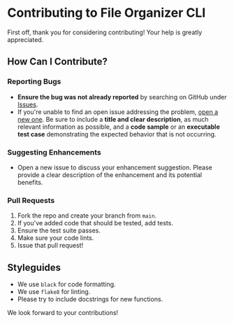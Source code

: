 # Contributing to File Organizer CLI

First off, thank you for considering contributing! Your help is greatly appreciated.

## How Can I Contribute?

### Reporting Bugs

- **Ensure the bug was not already reported** by searching on GitHub under [Issues](https://github.com/kps369/file-organizer/issues).
- If you're unable to find an open issue addressing the problem, [open a new one](https://github.com/kps369/file-organizer/issues/new). Be sure to include a **title and clear description**, as much relevant information as possible, and a **code sample** or an **executable test case** demonstrating the expected behavior that is not occurring.

### Suggesting Enhancements

- Open a new issue to discuss your enhancement suggestion. Please provide a clear description of the enhancement and its potential benefits.

### Pull Requests

1.  Fork the repo and create your branch from `main`.
2.  If you've added code that should be tested, add tests.
3.  Ensure the test suite passes.
4.  Make sure your code lints.
5.  Issue that pull request!

## Styleguides

- We use `black` for code formatting.
- We use `flake8` for linting.
- Please try to include docstrings for new functions.

We look forward to your contributions!
